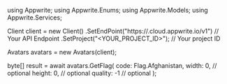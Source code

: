 using Appwrite;
using Appwrite.Enums;
using Appwrite.Models;
using Appwrite.Services;

Client client = new Client()
    .SetEndPoint("https://<REGION>.cloud.appwrite.io/v1") // Your API Endpoint
    .SetProject("<YOUR_PROJECT_ID>"); // Your project ID

Avatars avatars = new Avatars(client);

byte[] result = await avatars.GetFlag(
    code: Flag.Afghanistan,
    width: 0, // optional
    height: 0, // optional
    quality: -1 // optional
);